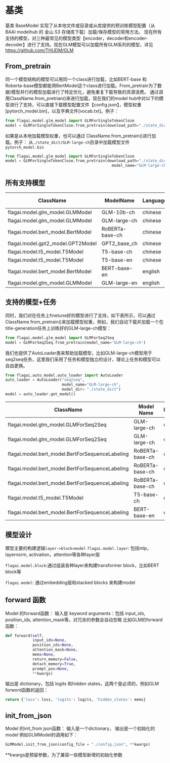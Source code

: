 # 基类

基类 BaseModel 实现了从本地文件或目录或从库提供的预训练模型配置（从BAAI modelhub 的 金山 S3 存储库下载）加载/保存模型的常用方法。
现在所有支持的模型，对三种最常见的模型类型【encoder，decoder和encoder-decoder】进行了支持。现在GLM模型可以加载所有GLM系列的模型，详见 https://github.com/THUDM/GLM

## From_pretrain

同一个模型结构的模型可以用同一个class进行加载，比如BERT-base 和Roberta-base模型都能用BertModel这个class进行加载。From_pretrain为了数据/模型并行的模型加载进行了特定优化，避免重复下载导致的资源浪费。
通过调用ClassName.from_pretrian()来进行加载，现在我们的model hub中对以下的模型进行了支持，可以直接下载模型配置文件【config.json】，模型权重[pytorch_model.bin]，以及字典文件[vocab.txt]。例子：
```python
from flagai.model.glm_model import GLMForSingleTokenCloze
model = GLMForSingleTokenCloze.from_pretrain(download_path="./state_dict", model_name="GLM-large-ch")
```
如果是从本地加载模型权重，也可以通过 ClassName.from_pretrain()进行加载。例子：
从`./state_dict/GLM-large-ch`目录中加载模型文件 `pytorch_model.bin`
```python
from flagai.model.glm_model import GLMForSingleTokenCloze
model = GLMForSingleTokenCloze.from_pretrain(download_path="./state_dict",
                                               model_name="GLM-large-ch")
```
## 所有支持模型

| ClassName                         | ModelName       | Language | Model Type |
|-----------------------------------|-----------------|----------|------------|
| flagai.model.glm_model.GLMModel   | GLM-10b-ch      | chinese  | encoder    |
| flagai.model.glm_model.GLMModel   | GLM-large-ch    | chinese  | encoder    |
| flagai.model.bert_model.BertModel | RoBERTa-base-ch | chinese  | encoder    |
| flagai.model.gpt2_model.GPT2Model | GPT2_base_ch    | chinese  | decoder    |
| flagai.model.t5_model.T5Model     | T5-base-ch      | chinese  | enc2dec    |
| flagai.model.t5_model.T5Model     | T5-base-en      | chinese  | enc2dec    |
| flagai.model.bert_model.BertModel | BERT-base-en    | english  | encoder    |
| flagai.model.glm_model.GLMModel   | GLM-large-en    | english  | encoder    |

## 支持的模型+任务

同时，我们对在任务上finetune好的模型进行了支持，如下表所示，可以通过ClassName.from_pretrain()来加载模型权重，例如，我们自动下载并加载一个在title-generation任务上训练好的GLM-large-ch模型：
```python
from flagai.model.glm_model import GLMForSeq2Seq
model = GLMForSeq2Seq.from_pretrain(model_name='GLM-large-ch')
```
我们也提供了AutoLoader类来帮助加载模型，比如GLM-large-ch模型用于seq2seq任务，这里我们采用了任务和模型独立的设计，理论上任务和模型可以自由更换。
```python
from flagai.auto_model.auto_loader import AutoLoader
auto_loader = AutoLoader("seq2seq",
                         model_name="GLM-large-ch",
                         model_dir= "./state_dict")
model = auto_loader.get_model()
```
| ClassName                                       | Model Name      | language | Task              |
|-------------------------------------------------|-----------------|----------|-------------------|
| flagai.model.glm_model.GLMForSeq2Seq            | GLM-large-ch    | chinese  | title generation  |
| flagai.model.glm_model.GLMForSeq2Seq            | GLM-large-ch    | chinese  | poetry generation |
| flagai.model.bert_model.BertForSequenceLabeling | RoBERTa-base-ch | chinese  | title generation  |
| flagai.model.bert_model.BertForSequenceLabeling | RoBERTa-base-ch | chinese  | NER               |
| flagai.model.bert_model.BertForSequenceLabeling | RoBERTa-base-ch | chinese  | semantic matching |
| flagai.model.t5_model.T5Model                   | T5-base-ch      | chinese  | title generation  |
| flagai.model.bert_model.BertForSequenceLabeling | BERT-base-en    | english  | title gneration   |

## 模型设计
模型主要的构建逻辑`layer->block>model`
`flagai.model.layer`: 包括mlp，layernorm, activation，attention等各种layer层

`flagai.model.block`:通过组装各种layer来构建transformer block，比如BERT block等

`flagai.model`: 通过embedding层和stacked blocks 来构建model

## forward 函数
Model 的forward函数：
输入是 keyword arguments：包括 input_ids, position_ids, attention_mask等，对冗余的参数会自动忽略
比如GLM的forward 函数：
```python
def forward(self,
            input_ids=None,
            position_ids=None,
            attention_mask=None,
            mems=None,
            return_memory=False,
            detach_memory=True,
            prompt_pos=None,
            **kwargs)
```
输出是 dictionary，包括 logits 和hidden states，这两个是必须的，例如GLM forword函数的返回：
```python
return {'loss': loss, 'logits': logits, 'hidden_states': mems}
```
## init_from_json
Model 的init_from json函数：
输入是一个dictionary， 输出是一个初始化的model
例如GLMModel的调用如下：
```python
GLMModel.init_from_json(config_file = "./config.json", **kwargs)
```
**kwargs是预留参数，为了兼容一些模型新增的初始化参数